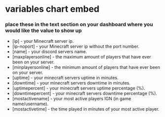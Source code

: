 # variables chart embed
### place these in the text section on your dashboard where you would like the value to show up

 - [ip] - your Minecraft server ip.
 - [ip-noport] - your Minecraft server ip without the port number.
 - [name] - your discord servers name.
 - [maxplayersonline] - the maximum amount of players that have ever been on your server.
 - [minplayersonline] - the minimum amount of players that have ever been on your server.
 - [uptime] - your minecraft servers uptime in minutes.
 - [downtime] - your minecraft servers downtime in minutes.
 - [uptimepercent] - your minecraft servers uptime percentage (%).
 - [downtimepercent] - your minecraft servers downtime percentage (%). 
 - [mostactivename] - your most active players IGN (in game name/username).
 - [mostactivetime] - the time played in minutes of your most active player.


